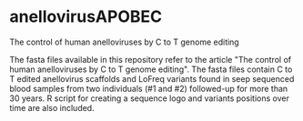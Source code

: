 # anellovirusAPOBEC
The control of human anelloviruses by C to T genome editing

The fasta files available in this repository refer to the article "The control of human anelloviruses by C to T genome editing". The fasta files contain C to T edited anellovirus scaffolds and LoFreq variants found in seep sequenced blood samples from two individuals (#1 and #2) followed-up for more than 30 years. R script for creating a sequence logo and variants positions over time are also included.
